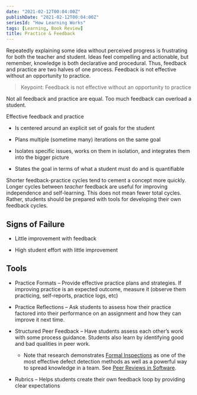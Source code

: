 ```yaml
---
date: "2021-02-12T00:04:00Z"
publishDate: "2021-02-12T00:04:00Z"
seriesId: "How Learning Works"
tags: [Learning, Book Review]
title: Practice & Feedback
---
```


Repeatedly explaining some idea without perceived progress is frustrating for both the teacher and student. Ideas feel compelling and actionable, but remember, knowledge is both declarative and procedural. Thus, feedback and practice are two halves of one process. Feedback is not effective without an opportunity to practice.
<!--more-->

> Keypoint: Feedback is not effective without an opportunity to practice

Not all feedback and practice are equal. Too much feedback can overload a student.

Effective feedback and practice

  - Is centered around an explicit set of goals for the student

  - Plans multiple (sometime many) iterations on the same goal

  - Isolates specific issues, works on them in isolation, and integrates them into the bigger picture

  - States the goal in terms of what a student must do and is quantifiable

Shorter feedback-practice cycles tend to cement a concept more quickly. Longer cycles between *teacher* feedback are useful for improving independence and self-learning. This does not mean fewer total cycles. Rather, students should be prepared with tools for developing their own feedback cycles.

## Signs of Failure

  - Little improvement with feedback

  - High student effort with little improvement

## Tools

  - Practice Formats – Provide effective practice plans and strategies. If improving practice is an expected outcome, measure it (observe them practicing, self-reports, practice logs, etc)

  - Practice Reflections – Ask students to assess how their practice factored into their performance on an assignment and how they can improve it next time.

  - Structured Peer Feedback – Have students assess each other’s work with some process guidance. Students also learn by identifying good and bad qualities in peer work.
    -  Note that research demonstrates [Formal Inspections](https://en.wikipedia.org/wiki/Software_inspection) as one of the most effective defect detection methods as well as a powerful way to spread knowledge in a team. See [Peer Reviews in Software](https://www.amazon.com/Peer-Reviews-Software-Practical-Guide/dp/0201734850).

  - Rubrics – Helps students create their own feedback loop by providing clear expectations
